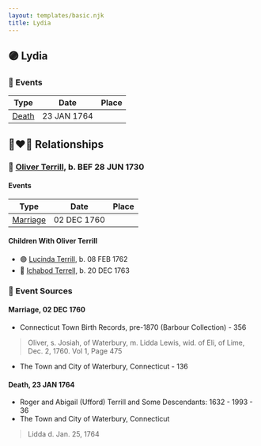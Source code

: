 ```yaml
---
layout: templates/basic.njk
title: Lydia
---
```

## 🟣 Lydia

### 📆 Events

Type | Date | Place
------ | ------ | ------
[Death](#event-8883e78d-d5d0-4802-a782-72eb7bf874aa) | 23 JAN 1764 |

## 👩‍❤️‍👨 Relationships

### 🔵 [Oliver Terrill](/people/9/94505283), b. BEF 28 JUN 1730

#### Events

Type | Date | Place
------ | ------ | ------
[Marriage](#event-9bb5d42b-ef1b-421f-a1a2-da92827388df) | 02 DEC 1760 |
#### Children With Oliver Terrill
* 🟣 [Lucinda Terrill](/people/7/77474035), b. 08 FEB 1762
* 🔵 [Ichabod Terrell](/people/6/66420816), b. 20 DEC 1763
### 📰 Event Sources

#### <a id="event-9bb5d42b-ef1b-421f-a1a2-da92827388df"></a> Marriage, 02 DEC 1760
* Connecticut Town Birth Records, pre-1870 (Barbour Collection)  - 356
>   
  > Oliver, s. Josiah, of Waterbury, m. Lidda Lewis, wid. of Eli, of Lime, Dec. 2, 1760. Vol 1, Page 475
* The Town and City of Waterbury, Connecticut  - 136
#### <a id="event-8883e78d-d5d0-4802-a782-72eb7bf874aa"></a> Death, 23 JAN 1764
* Roger and Abigail (Ufford) Terrill and Some Descendants: 1632 - 1993  - 36
* The Town and City of Waterbury, Connecticut
>   
  > Lidda d. Jan. 25, 1764
